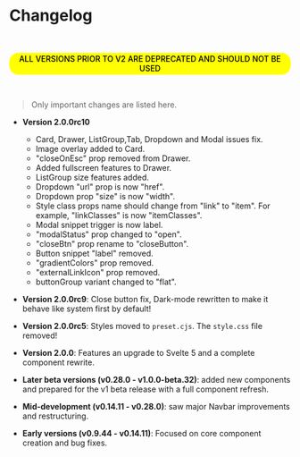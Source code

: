 # Changelog

<br>

<mark style="display:block;padding:2px 8px 3px;text-align:center;border-radius:16px;font-weight:500">ALL VERSIONS PRIOR TO V2 ARE DEPRECATED AND SHOULD NOT BE USED</mark>

<br>

> Only important changes are listed here.

- **Version 2.0.0rc10**
  - Card, Drawer, ListGroup,Tab, Dropdown and Modal issues fix.
  - Image overlay added to Card.
  - "closeOnEsc" prop removed from Drawer.
  - Added fullscreen features to Drawer.
  - ListGroup size features added.
  - Dropdown "url" prop is now "href".
  - Dropdown prop "size" is now "width".
  - Style class props name should change from "link" to "item". For example, "linkClasses" is now "itemClasses".
  - Modal snippet trigger is now label.
  - "modalStatus" prop changed to "open".
  - "closeBtn" prop rename to "closeButton".
  - Button snippet "label" removed.
  - "gradientColors" prop removed.
  - "externalLinkIcon" prop removed.
  - buttonGroup variant changed to "flat".

- **Version 2.0.0rc9**: Close button fix, Dark-mode rewritten to make it behave like system first by default!

- **Version 2.0.0rc5**: Styles moved to `preset.cjs`. The `style.css` file removed!

- **Version 2.0.0**: Features an upgrade to Svelte 5 and a complete component rewrite.

- **Later beta versions (v0.28.0 - v1.0.0-beta.32)**: added new components and prepared for the v1 beta release with a full component refresh.

- **Mid-development (v0.14.11 - v0.28.0)**: saw major Navbar improvements and restructuring.

- **Early versions (v0.9.44 - v0.14.11)**: Focused on core component creation and bug fixes.

